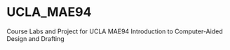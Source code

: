 # UCLA_MAE94
Course Labs and Project for UCLA MAE94 Introduction to Computer-Aided Design and Drafting
